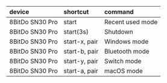 | device          | shortcut      | command          |
| :-              | :-            | :-               |
| 8BitDo SN30 Pro | start         | Recent used mode |
| 8BitDo SN30 Pro | start(3s)     | Shutdown         |
| 8BitDo SN30 Pro | start-x, pair | Windows mode     |
| 8BitDo SN30 Pro | start-b, pair | Bluetooth mode   |
| 8BitDo SN30 Pro | start-y, pair | Switch mode      |
| 8BitDo SN30 Pro | start-a, pair | macOS mode       |